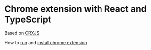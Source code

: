# Chrome extension with React and TypeScript

Based on [CRXJS](https://github.com/crxjs/chrome-extension-tools)
 
How to [run](https://crxjs.dev/vite-plugin/getting-started/react/create-project#first-development-build) and [install chrome extension](https://crxjs.dev/vite-plugin/getting-started/react/dev-basics) 

